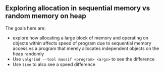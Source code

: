 ## Exploring allocation in sequential memory vs random memory on heap

The goals here are:
* explore how allocating a large block of memory and operating on objects within affects speed of program due to sequential memory access vs a program that merely allocates independent objects on the heap randomly
* Use `valgrind --tool massif <program> <args>` to see the difference
* Use `time` to also see a speed difference


